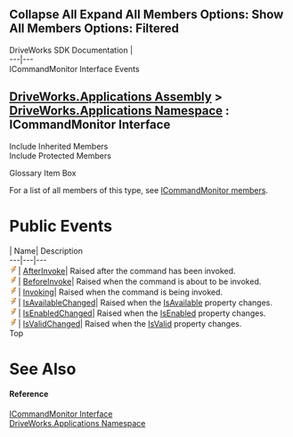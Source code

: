 Collapse All Expand All Members Options: Show All  Members Options: Filtered   
---  
DriveWorks SDK Documentation  |   
---|---  
ICommandMonitor Interface Events   
  
[DriveWorks.Applications Assembly](topic13.md) > [DriveWorks.Applications Namespace](topic16.md) : ICommandMonitor Interface  
---  
  
Include Inherited Members    
Include Protected Members    


Glossary Item Box

For a list of all members of this type, see [ICommandMonitor members](topic159.md).

# Public Events

| Name| Description  
---|---|---  
![ Event](dotnetimages/Event.gif)| [AfterInvoke](topic174.md)| Raised after the command has been invoked.   
![ Event](dotnetimages/Event.gif)| [BeforeInvoke](topic175.md)| Raised when the command is about to be invoked.   
![ Event](dotnetimages/Event.gif)| [Invoking](topic176.md)| Raised when the command is being invoked.   
![ Event](dotnetimages/Event.gif)| [IsAvailableChanged](topic177.md)| Raised when the [IsAvailable](topic168.md) property changes.   
![ Event](dotnetimages/Event.gif)| [IsEnabledChanged](topic178.md)| Raised when the [IsEnabled](topic169.md) property changes.   
![ Event](dotnetimages/Event.gif)| [IsValidChanged](topic179.md)| Raised when the [IsValid](topic170.md) property changes.   
Top

# See Also

#### Reference

[ICommandMonitor Interface](topic158.md)   
[DriveWorks.Applications Namespace](topic16.md)


